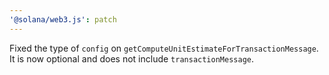 ```yaml
---
'@solana/web3.js': patch
---
```


Fixed the type of `config` on `getComputeUnitEstimateForTransactionMessage`. It is now optional and does not include `transactionMessage`.
